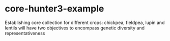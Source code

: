 # core-hunter3-example
Establishing core collection for different crops: chickpea, fieldpea, lupin and lentils
will have two objectives to encompass genetic diversity and representativeness
